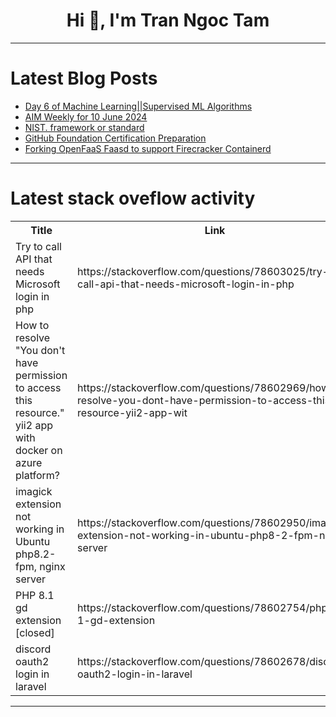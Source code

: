 <h1 align="center">Hi 👋, I'm Tran Ngoc Tam</h1>

---

# Latest Blog Posts 
<!-- BLOG-POST-LIST:START -->
- [Day 6 of Machine Learning||Supervised ML Algorithms](https://dev.to/ngneha09/day-6-of-machine-learningsupervised-ml-algorithms-2op8)
- [AIM Weekly for 10 June 2024](https://dev.to/tspannhw/aim-weekly-for-10-june-2024-3op7)
- [NIST. framework or standard](https://dev.to/mikhail_dorokhovich_bd8d4/nist-framework-or-standard-23kj)
- [GitHub Foundation Certification Preparation](https://dev.to/learnwithsrini/github-foundation-certification-preparation-4ojm)
- [Forking OpenFaaS Faasd to support Firecracker Containerd](https://dev.to/alanpjohn/forking-openfaas-faasd-to-support-firecracker-containerd-1a5l)
<!-- BLOG-POST-LIST:END -->

---

# Latest stack oveflow activity
<table>
  <tr><th>Title</th><th>Link</th></tr>
  <!-- STACKOVERFLOW:START --><tr><td>Try to call API that needs Microsoft login in php</td><td>https://stackoverflow.com/questions/78603025/try-to-call-api-that-needs-microsoft-login-in-php</td></tr><tr><td>How to resolve &quot;You don&#39;t have permission to access this resource.&quot; yii2 app with docker on azure platform?</td><td>https://stackoverflow.com/questions/78602969/how-to-resolve-you-dont-have-permission-to-access-this-resource-yii2-app-wit</td></tr><tr><td>imagick extension not working in Ubuntu php8.2-fpm, nginx server</td><td>https://stackoverflow.com/questions/78602950/imagick-extension-not-working-in-ubuntu-php8-2-fpm-nginx-server</td></tr><tr><td>PHP 8.1 gd extension [closed]</td><td>https://stackoverflow.com/questions/78602754/php-8-1-gd-extension</td></tr><tr><td>discord oauth2 login in laravel</td><td>https://stackoverflow.com/questions/78602678/discord-oauth2-login-in-laravel</td></tr><!-- STACKOVERFLOW:END -->
</table>

---


